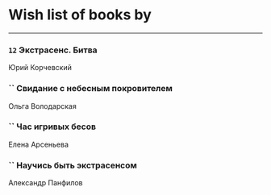 # Wish list of books by [](https://ok.ru/profile/536771522733)
---

### `12` Экстрасенс. Битва
Юрий  Корчевский

### `` Свидание с небесным покровителем
Ольга Володарская

### `` Час игривых бесов
Елена Арсеньева

### `` Научись быть экстрасенсом
Александр Панфилов

